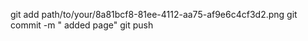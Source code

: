 git add path/to/your/8a81bcf8-81ee-4112-aa75-af9e6c4cf3d2.png
git commit -m " added page" 
git push
